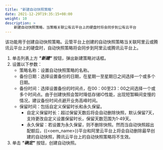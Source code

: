 ```yaml
---
title: "新建自动快照策略"
date: 2021-12-29T19:35:15+08:00
weight: 10
description: >
    新建自动快照策略，当策略关联公有云平台上的硬盘时将会同步到公有云平台
---
```


该功能用于创建自动快照策略。云管平台上创建的自动快照策略当关联阿里云或腾讯云平台上的硬盘时，自动快照策略将会同步到阿里云或腾讯云平台上。

1. 单击列表上方 **_"新建"_** 按钮，弹出新建策略对话框。
2. 设置以下参数：
    - 策略名称：设置自动快照策略的名称。
    - 备份日期：选择设置备份的日期，在星期一至星期日之间选择一个或多个日期。
    - 备份时间：选择设置备份的时间点，在00：00至23：00之间选择一个或多个时间点。由于创建快照会暂时降低存储IO性能，出现短暂瞬间变慢的情况，建议备份时间点避开业务高峰时间。
    - 保留时间：包括自定义保留时长和永久保留。
        - 自定义保留时长：超过保留天数后将会自动删除快照，默认保留7天，支持更改自定义设置保留时长，保留天数范围为1-49天。
        - 永久保留：若设置为永久保留，则不删除快照。然而当自动快照超出配额后，{{<oem_name>}}平台和阿里云平台上将会自动删除最早创建的自动快照，腾讯云平台上的自动快照策略将不生效。
3. 单击 **_"确定"_** 按钮，创建自动快照。